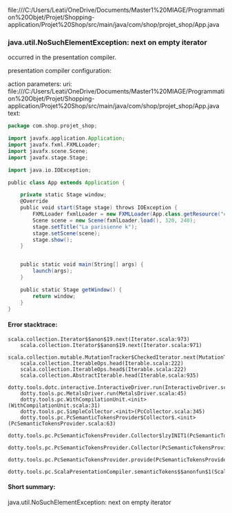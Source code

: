 file:///C:/Users/Leati/OneDrive/Documents/Master1%20MIAGE/Programmation%20Objet/Projet/Shopping-application/Projet%20Shop/src/main/java/com/shop/projet_shop/App.java
### java.util.NoSuchElementException: next on empty iterator

occurred in the presentation compiler.

presentation compiler configuration:


action parameters:
uri: file:///C:/Users/Leati/OneDrive/Documents/Master1%20MIAGE/Programmation%20Objet/Projet/Shopping-application/Projet%20Shop/src/main/java/com/shop/projet_shop/App.java
text:
```scala
package com.shop.projet_shop;

import javafx.application.Application;
import javafx.fxml.FXMLLoader;
import javafx.scene.Scene;
import javafx.stage.Stage;

import java.io.IOException;

public class App extends Application {

    private static Stage window;
    @Override
    public void start(Stage stage) throws IOException {
        FXMLLoader fxmlLoader = new FXMLLoader(App.class.getResource("cartui.fxml"));
        Scene scene = new Scene(fxmlLoader.load(), 320, 240);
        stage.setTitle("La parisienne k");
        stage.setScene(scene);
        stage.show();
    }


    public static void main(String[] args) {
        launch(args);
    }

    public static Stage getWindow() {
        return window;
    }
}
```



#### Error stacktrace:

```
scala.collection.Iterator$$anon$19.next(Iterator.scala:973)
	scala.collection.Iterator$$anon$19.next(Iterator.scala:971)
	scala.collection.mutable.MutationTracker$CheckedIterator.next(MutationTracker.scala:76)
	scala.collection.IterableOps.head(Iterable.scala:222)
	scala.collection.IterableOps.head$(Iterable.scala:222)
	scala.collection.AbstractIterable.head(Iterable.scala:935)
	dotty.tools.dotc.interactive.InteractiveDriver.run(InteractiveDriver.scala:164)
	dotty.tools.pc.MetalsDriver.run(MetalsDriver.scala:45)
	dotty.tools.pc.WithCompilationUnit.<init>(WithCompilationUnit.scala:31)
	dotty.tools.pc.SimpleCollector.<init>(PcCollector.scala:345)
	dotty.tools.pc.PcSemanticTokensProvider$Collector$.<init>(PcSemanticTokensProvider.scala:63)
	dotty.tools.pc.PcSemanticTokensProvider.Collector$lzyINIT1(PcSemanticTokensProvider.scala:63)
	dotty.tools.pc.PcSemanticTokensProvider.Collector(PcSemanticTokensProvider.scala:63)
	dotty.tools.pc.PcSemanticTokensProvider.provide(PcSemanticTokensProvider.scala:88)
	dotty.tools.pc.ScalaPresentationCompiler.semanticTokens$$anonfun$1(ScalaPresentationCompiler.scala:109)
```
#### Short summary: 

java.util.NoSuchElementException: next on empty iterator